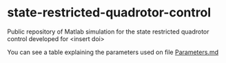 # state-restricted-quadrotor-control
Public repository of Matlab simulation for the state restricted quadrotor control developed for &lt;insert doi>

You can see a table explaining the parameters used on file [Parameters.md](Parameters.md)
